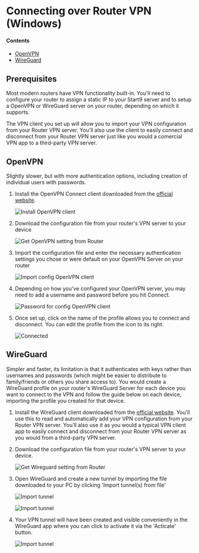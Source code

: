 # Connecting over Router VPN (Windows)

#### Contents
- [OpenVPN](#openvpn)
- [WireGuard](#wireguard)

## Prerequisites
Most modern routers have VPN functionality built-in. You'll need to configure your router to assign a static IP to your Start9 server and to setup a OpenVPN or WireGuard server on your router, depending on which it supports.

The VPN client you set up will allow you to import your VPN configuration from your Router VPN server. You'll also use the client to easily connect and disconnect from your Router VPN server just like you would a comercial VPN app to a third-party VPN server.


## OpenVPN

Slightly slower, but with more authentication options, including creation of individual users with passwords.

1. Install the OpenVPN Connect client downloaded from the [official website](https://openvpn.net/client-connect-vpn-for-mac-os/). 
    
    ![Install OpenVPN client](./assets/vpn-openvpn-install-client.png)


1. Download the configuration file from your router's VPN server to your device

    ![Get OpenVPN setting from Router](./assets/vpn-openvpn-config.png)

1. Import the configuration file and enter the necessary authentication settings you chose or were default on your OpenVPN Server on your router

    ![Import config OpenVPN client](./assets/vpn-openvpn-import-config.png)


1. Depending on how you've configured your OpenVPN server, you may need to add a username and password before you hit Connect.

    ![Password for config OpenVPN client](./assets/vpn-openvpn-save-config.png)

1. Once set up, click on the name of the profile allows you to connect and disconnect. You can edit the profile from the icon to its right.

    ![Connected](./assets/vpn-openvpn-connected.png)




## WireGuard

Simpler and faster, its limitation is that it authenticates with keys rather than usernames and passwords (which might be easier to distribute to family/friends or others you share access to). You would create a WireGuard profile on your router's WireGuard Server for each device you want to connect to the VPN and follow the guide below on each device, importing the profile you created for that device.

1. Install the WireGuard client downloaded from the [official website](https://www.wireguard.com/install/). You'll use this to read and automatically add your VPN configuration from your Router VPN server. You'll also use it as you would a typical VPN client app to easily connect and disconnect from your Router VPN server as you would from a third-party VPN server.

1. Download the configuration file from your router's VPN server to your device.

    ![Get Wireguard setting from Router](./assets/vpn-wireguard-config.png)

1. Open WireGuard and create a new tunnel by importing the file downloaded to your PC by clicking 'Import tunnel(s) from file'

    ![Import tunnel](./assets/vpn-win-wireguard-start.png)

    ![Import tunnel](./assets/vpn-win-wireguard-start2.png)

1. Your VPN tunnel will have been created and visible conveniently in the WireGuard app where you can click to activate it via the 'Acticate' button.

    ![Import tunnel](./assets/vpn-win-wireguard-added.png)